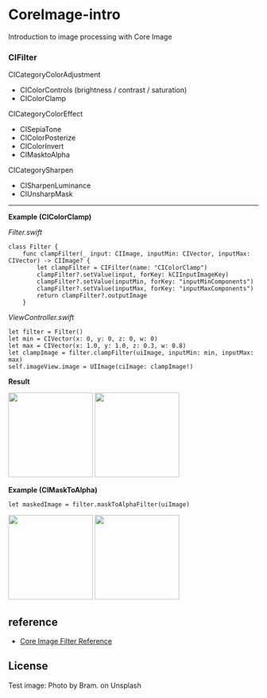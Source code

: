 # CoreImage-intro
Introduction to image processing with Core Image

### CIFilter
CICategoryColorAdjustment
- CIColorControls (brightness / contrast / saturation)
- CIColorClamp

CICategoryColorEffect
- CISepiaTone
- CIColorPosterize
- CIColorInvert
- CIMasktoAlpha

CICategorySharpen
- CISharpenLuminance
- CIUnsharpMask

___

__Example (CIColorClamp)__

_Filter.swift_
```
class Filter {
    func clampFilter(_ input: CIImage, inputMin: CIVector, inputMax: CIVector) -> CIImage? {
        let clampFilter = CIFilter(name: "CIColorClamp")
        clampFilter?.setValue(input, forKey: kCIInputImageKey)
        clampFilter?.setValue(inputMin, forKey: "inputMinComponents")
        clampFilter?.setValue(inputMax, forKey: "inputMaxComponents")
        return clampFilter?.outputImage
    }
```
_ViewController.swift_
```
let filter = Filter()
let min = CIVector(x: 0, y: 0, z: 0, w: 0)
let max = CIVector(x: 1.0, y: 1.0, z: 0.3, w: 0.8)
let clampImage = filter.clampFilter(uiImage, inputMin: min, inputMax: max)
self.imageView.image = UIImage(ciImage: clampImage!)
```

__Result__

<img src="https://github.com/khhk10/CoreImage-intro/blob/master/images/clamp_before.png" height="170"> <img src="https://github.com/khhk10/CoreImage-intro/blob/master/images/clamp_after.png" height="170">

__Example (CIMaskToAlpha)__

```
let maskedImage = filter.maskToAlphaFilter(uiImage)
```

<img src="https://github.com/khhk10/CoreImage-intro/blob/master/images/maskToAlpha_before.png" height="170"> <img src="https://github.com/khhk10/CoreImage-intro/blob/master/images/maskToAlpha_after.png" height="170">


## reference

- [Core Image Filter Reference](https://developer.apple.com/library/archive/documentation/GraphicsImaging/Reference/CoreImageFilterReference/index.html#//apple_ref/doc/filter/ci/CIBloom)

## License

Test image: Photo by Bram. on Unsplash


